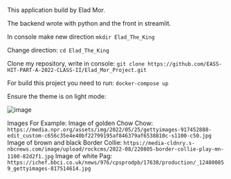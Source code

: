 This application build by Elad Mor.

The backend wrote with python and the front in streamlit.

In console make new direction ```mkdir Elad_The_King```

Change direction: ```cd Elad_The_King```

Clone my repository, write in console: ```git clone https://github.com/EASS-HIT-PART-A-2022-CLASS-II/Elad_Mor_Project.git```

For build this project you need to run: ```docker-compose up```

Ensure the theme is on light mode:

 ![image](https://user-images.githubusercontent.com/59889835/217632362-9e937d6a-6dc3-4df8-b762-541d09d36cb7.png)


Images For Example: 
Image of golden Chow Chow: ```https://media.npr.org/assets/img/2022/05/25/gettyimages-917452888-edit_custom-c656c35e4e40bf22799195af846379af6538810c-s1100-c50.jpg```
Image of brown and black Border Collie: ```https://media-cldnry.s-nbcnews.com/image/upload/rockcms/2022-08/220805-border-collie-play-mn-1100-82d2f1.jpg```
Image of white Pag: ```https://ichef.bbci.co.uk/news/976/cpsprodpb/17638/production/_124800859_gettyimages-817514614.jpg```
